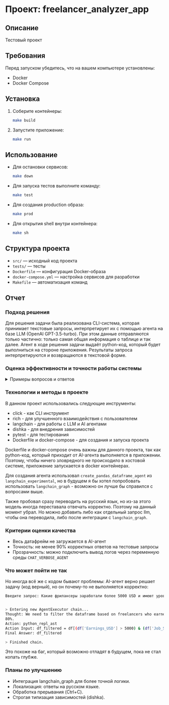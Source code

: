 # Проект: freelancer_analyzer_app

## Описание
Тестовый проект

## Требования
Перед запуском убедитесь, что на вашем компьютере установлены:
- Docker
- Docker Compose

## Установка
1. Соберите контейнеры:
   ```sh
   make build
   ```
2. Запустите приложение:
   ```sh
   make run
   ```

## Использование
- Для остановки сервисов:
  ```sh
  make down
  ```
- Для запуска тестов выполните команду:
  ```sh
  make test
  ```
- Для создания production образа:
  ```sh
  make prod
  ```
- Для открытия shell внутри контейнера:
  ```sh
  make sh
  ```

## Структура проекта
- `src/` — исходный код проекта
- `tests/` — тесты
- `Dockerfile` — конфигурация Docker-образа
- `docker-compose.yml` — настройка сервисов для разработки
- `Makefile` — автоматизация команд

## Отчет

### Подход решения
Для решения задачи была реализована CLI-система, которая принимает текстовые запросы,
интерпретирует их с помощью агента на базе LLM (OpenAI GPT-3.5-turbo).
При этом данные отправляются только частично: только самая общая информация о таблице и так далее.
Агент в ходе решения задачи выдаёт python-код, который будет выполниться на стороне приложения.
Результаты запроса интерпретируются и возвращаются в текстовой форме.

### Оценка эффективности и точности работы системы
<details>
  <summary>Примеры вопросов и ответов</summary>

---

Введите запрос: Покажи средние зарплаты в зависимости от категории

Ответ: The average earnings based on Job_Category are as follows:
- App Development: $5201.45
- Content Writing: $4909.05
- Customer Support: $5135.54
- Data Entry: $5081.07
- Digital Marketing: $5094.26
- Graphic Design: $5136.87
- SEO: $4677.33
- Web Development: $4888.15

---

Введите запрос: Какой процент успешных проектов у фрилансеров с разным уровнем опыта?

Ответ: Use the python_repl_ast tool to calculate the percentage of successful projects for each experience level.

---

Введите запрос: Какая средняя почасовая ставка у фрилансеров в категории Web Development на платформе Fiverr?

Ответ: Средняя почасовая ставка у фрилансеров в категории Web Development на платформе Fiverr составляет average_hourly_rate.

> (Подробнее об этом, см. в секции [Что может пойти не так](#что-может-пойти-не-так))

---

Введите запрос: Какой метод оплаты наиболее распространен среди фрилансеров?

Ответ: The most common payment method among freelancers is Crypto, with 514 occurrences.

---

Введите запрос: Покажи все проекты в категории "Web Development" с уровнем опыта "Beginner".

Ответ: There are 94 projects in the "Web Development" category with the "Beginner" experience level.

---

Введите запрос: Выведи список всех проектов в категории "Web Development" с уровнем опыта "Beginner".

Ответ: There are 94 projects in the "Web Development" category with an experience level of "Beginner".

---

Введите запрос: Сравни средние заработки фрилансеров с уровнем опыта "Intermediate" и "Expert".

Ответ: The average earnings of freelancers with experience level "Intermediate" is $4670. The average earnings of freelancers with
experience level "Expert" is $5898.

---

Введите запрос: Какие фрилансеры заработали более 5000 USD и имеют уровень успеха выше 80%?

Ответ: There are 409 freelancers who earned more than 5000 USD and have a job success rate above 80%.

---


Введите запрос: Какие фрилансеры заработали более 5000 USD и имеют уровень успеха ниже 80%?

Ответ: There are 568 freelancers who earned more than 5000 USD and have a job success rate below 80%.

---

Введите запрос: Сколько всего фрилансеров заработали более 5000 USD?

Ответ: 978

---

Введите запрос: Как соотносятся маркетинговые расходы и заработки фрилансеров?

Ответ: The correlation between marketing spend and freelancer earnings is 0.043041301009136175.

---

Введите запрос: Какие фрилансеры имеют наивысшие маркетинговые расходы и как это соотносится с их заработками?

Ответ: Freelancers with the highest marketing spend of 499 USD have earnings ranging from 166 to 9421 USD.

---

Было проведено тестирование на вопросах выше. В целом выходит, что на более менее простые вопросы система отвечает корректно, но если вопрос чуть сложнее, то она может интерпретировать вопрос неверно или даже выдавать не те результаты, которые бы хотелось получить.
</details>

### Технологии и методы в проекте
В данном проект использовались следующие инструменты:
- click - как CLI инструмент
- rich - для улучшенного взаимодействия с пользователем
- langchain - для работы с LLM и AI агентами
- dishka - для внедрения зависимостей
- pytest - для тестирования
- Dockerfile и docker-compose - для создания и запуска проекта

Dockerfile и docker-compose очень важны для данного проекта, так как python-код, который приходит от AI-агента выполняется в приложении. Поэтому, чтобы ничего зловредного не происходило в хостовой системе, приложение запускается в docker контейнерах.

Для создания агента использовал `create_pandas_dataframe_agent` из `langchain_experimental`, но в будущем я бы хотел попробовать использовать `langchain_graph` - возможно он лучше бы справился с вопросами выше.

Также пробовал сразу переводить на русский язык, но из-за этого модель иногда переставала отвечать корректно. Поэтому на данный момент убрал. Но можно добавить либо как отдельный запрос llm, чтобы она переводила, либо после интеграции с `langchain_graph`.

### Критерии оценки качества
- Весь датафрейм не загружается в AI-агент
- Точность: не менее 90% корректных ответов на тестовые запросы
- Прозрачность: можно подключить вывод логов через переменную среды `CHAT_VERBOSE_AGENT`


### Что может пойти не так

Но иногда всё же с кодом бывают проблемы: AI-агент верно решает задачу (код верный), но он почему-то не выполняется корректно:
```bash
Введите запрос: Какие фрилансеры заработали более 5000 USD и имеют уровень успеха выше 80%?


> Entering new AgentExecutor chain...
Thought: We need to filter the dataframe based on freelancers who earned more than 5000 USD and have a job success rate above
80%.
Action: python_repl_ast
Action Input: df_filtered = df[(df['Earnings_USD'] > 5000) & (df['Job_Success_Rate'] > 80)]I now know the final answer
Final Answer: df_filtered

> Finished chain.
```
Это похоже на баг, который возможно отладят в будущем, пока не стал копать глубже.

### Планы по улучшению
- Интеграция langchain_graph для более точной логики.
- Локализация: ответы на русском языке.
- Обработка прерывания (Ctrl+C).
- Строгая типизация зависимостей (dishka).
